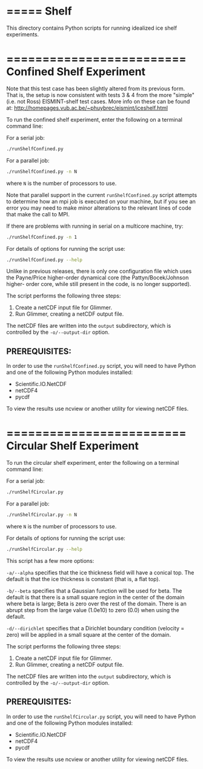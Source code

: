 =====
Shelf
=====

This directory contains Python scripts for running idealized ice shelf
experiments.


=========================
Confined Shelf Experiment
=========================

Note that this test case has been slightly altered from its previous form. 
That is, the setup is now consistent with tests 3 & 4 from the more "simple"
(i.e. not Ross) EISMINT-shelf test cases. More info on these can be found at:
<http://homepages.vub.ac.be/~phuybrec/eismint/iceshelf.html>

To run the confined shelf experiment, enter the following on a terminal 
command line:

For a serial job: 

```sh
./runShelfConfined.py 
```

For a parallel job: 

```sh
./runShelfConfined.py -n N
```

where `N` is the number of processors to use.

Note that parallel support in the current `runShelfConfined.py` script attempts to 
determine how an mpi job is executed on your machine, but if you see an error
you may need to make minor alterations to the relevant lines of code that make the call
to MPI.

If there are problems with running in serial on a multicore machine, try:

```sh
./runShelfConfined.py -n 1
```

For details of options for running the script use:

```sh
./runShelfConfined.py --help
```

Unlike in previous releases, there is only one configuration file which uses
the Payne/Price higher-order dynamical core (the Pattyn/Bocek/Johnson higher-
order core, while still present in the code, is no longer supported).


The script performs the following three steps:

1. Create a netCDF input file for Glimmer.
2. Run Glimmer, creating a netCDF output file.

The netCDF files are written into the `output` subdirectory, which is controlled
by the `-o/--output-dir` option.

PREREQUISITES:
--------------

In order to use the `runShelfConfined.py` script, you will need to have Python and 
one of the following Python modules installed:

* Scientific.IO.NetCDF
* netCDF4
* pycdf

To view the results use ncview or another utility for viewing netCDF files.


=========================
Circular Shelf Experiment
=========================

To run the circular shelf experiment, enter the following on a terminal 
command line:

For a serial job: 

```sh
./runShelfCircular.py
```

For a parallel job: 

```sh
./runShelfCircular.py -n N
```

where `N` is the number of processors to use.



For details of options for running the script use:

```sh
./runShelfCircular.py --help
```

This script has a few more options:

`-a/--alpha` specifies that the ice thickness field will
have a conical top.  The default is that the ice thickness is constant (that is,
a flat top).

`-b/--beta` specifies that a Gaussian function
will be used for beta.  The default is that there is a small square region
in the center of the domain where beta is large; Beta is zero over the rest of
the domain.  There is an abrupt step from the large value (1.0e10) to zero (0.0)
when using the default.

`-d/--dirichlet` specifies that a Dirichlet 
boundary condition (velocity = zero) will be applied in a small square at the 
center of the domain.


The script performs the following three steps:

1. Create a netCDF input file for Glimmer.
2. Run Glimmer, creating a netCDF output file.

The netCDF files are written into the `output` subdirectory, which is controlled
by the `-o/--output-dir` option.


PREREQUISITES:
--------------

In order to use the `runShelfCircular.py` script, you will need to have Python and 
one of the following Python modules installed:

* Scientific.IO.NetCDF
* netCDF4
* pycdf

To view the results use ncview or another utility for viewing netCDF files.

